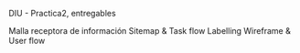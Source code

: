 DIU - Practica2, entregables

Malla receptora de información 
Sitemap & Task flow 
Labelling 
Wireframe & User flow 

